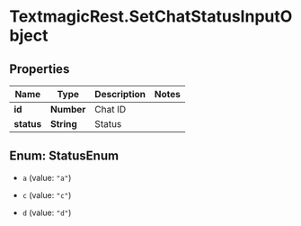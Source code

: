 # TextmagicRest.SetChatStatusInputObject

## Properties
Name | Type | Description | Notes
------------ | ------------- | ------------- | -------------
**id** | **Number** | Chat ID | 
**status** | **String** | Status | 


<a name="StatusEnum"></a>
## Enum: StatusEnum


* `a` (value: `"a"`)

* `c` (value: `"c"`)

* `d` (value: `"d"`)




